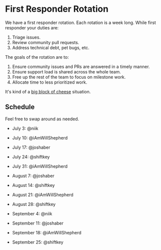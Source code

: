 # First Responder Rotation

We have a first responder rotation. Each rotation is a week long. While first responder your duties are:

1. Triage issues.
1. Review community pull requests.
1. Address technical debt, pet bugs, etc.

The goals of the rotation are to:

1. Ensure community issues and PRs are answered in a timely manner.
1. Ensure support load is shared across the whole team.
1. Free up the rest of the team to focus on milestone work.
1. Allocate time to less prioritized work.

It's kind of a [big block of cheese](https://www.youtube.com/watch?v=Vm9HZq53rqU) situation.

## Schedule

Feel free to swap around as needed.

* July 3: @niik
* July 10: @iAmWillShepherd
* July 17: @joshaber
* July 24: @shiftkey
* July 31: @iAmWillShepherd

* August 7: @joshaber
* August 14: @shiftkey
* August 21: @iAmWillShepherd
* August 28: @shiftkey

* September 4: @niik
* September 11: @joshaber
* September 18: @iAmWillShepherd
* September 25: @shiftkey
